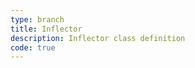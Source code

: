 ```yaml
---
type: branch
title: Inflector
description: Inflector class definition
code: true
---
```

<RedirectToFirstChild />
